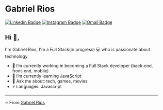 # Gabriel Rios
[![Linkedin Badge](https://img.shields.io/badge/-gabrielrios-blue?style=flat-square&logo=Linkedin&logoColor=white&link=https://www.linkedin.com/in/grioos/)](https://www.linkedin.com/in/grioos/) [![Instagram Badge](https://img.shields.io/badge/-@grioos_-03a57a?style=flat-square&labelColor=000000&logo=Instagram&link=https://www.instagram.com/grioos_/)](https://www.instagram.com/grioos_/)
[![Gmail Badge](https://img.shields.io/badge/-gabriel.al.rio@gmail.com-c14438?style=flat-square&logo=Gmail&logoColor=white&link=mailto:gabriel.al.rio@gmail.com)](mailto:gabriel.al.rio@gmail.com)

## Hi 👋, 
I'm Gabriel Rios, I'm a Full Stack(in progress) 💻 who is passionate about technology. 

- 🔭 I’m currently working in becoming a Full Stack developer (back-end, front-end, mobile)
- 🌱 I’m currently learning JavaScript
- 💬 Ask me about: tech, games, movies
-  ⚡ Languages: Javascript

---

⭐️ From [Gabriel Rios](https://www.linkedin.com/in/grioos/)
